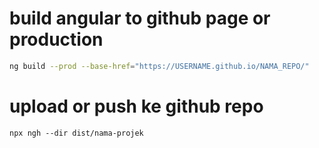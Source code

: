 # build angular to github page or production
```bash
ng build --prod --base-href="https://USERNAME.github.io/NAMA_REPO/"
```
 # upload or push ke github repo

 ```
 npx ngh --dir dist/nama-projek
 ```